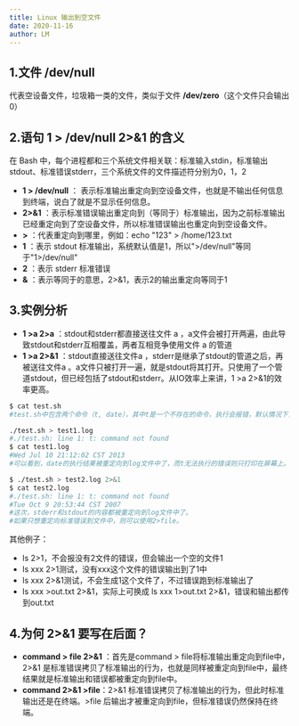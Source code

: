 ```yaml
---
title: Linux 输出到空文件
date: 2020-11-16
author: LM
---
```


## 1.文件 /dev/null 

代表空设备文件，垃圾箱一类的文件，类似于文件 **/dev/zero**（这个文件只会输出0）

## 2.语句 1 > /dev/null 2>&1 的含义

在 Bash 中，每个进程都和三个系统文件相关联：标准输入stdin，标准输出stdout、标准错误stderr，三个系统文件的文件描述符分别为0，1，2

- **1 > /dev/null** ： 表示标准输出重定向到空设备文件，也就是不输出任何信息到终端，说白了就是不显示任何信息。
- **2>&1** ：表示标准错误输出重定向到（等同于）标准输出，因为之前标准输出已经重定向到了空设备文件，所以标准错误输出也重定向到空设备文件。
- **>** ：代表重定向到哪里，例如：echo "123" > /home/123.txt
- **1** ：表示 stdout 标准输出，系统默认值是1，所以">/dev/null"等同于"1>/dev/null"
- **2** ：表示 stderr 标准错误
- **&** ：表示等同于的意思，2>&1，表示2的输出重定向等同于1

## 3.实例分析

- **1 >a 2>a** ：stdout和stderr都直接送往文件 a ，a文件会被打开两遍，由此导致stdout和stderr互相覆盖，两者互相竞争使用文件 a 的管道
- **1 >a 2>&1** ：stdout直接送往文件a ，stderr是继承了stdout的管道之后，再被送往文件a 。a文件只被打开一遍，就是stdout将其打开。只使用了一个管道stdout，但已经包括了stdout和stderr。从IO效率上来讲，1 >a 2>&1的效率更高。

```bash
$ cat test.sh
#test.sh中包含两个命令（t, date），其中t是一个不存在的命令，执行会报错，默认情况下，错误会输出到stderr。date则能正确执行，并且输出时间信息，默认输出到stdout

./test.sh > test1.log
#./test.sh: line 1: t: command not found
$ cat test1.log
#Wed Jul 10 21:12:02 CST 2013
#可以看到，date的执行结果被重定向到log文件中了，而t无法执行的错误则只打印在屏幕上。

$ ./test.sh > test2.log 2>&1
$ cat test2.log
#./test.sh: line 1: t: command not found
#Tue Oct 9 20:53:44 CST 2007
#这次，stderr和stdout的内容都被重定向到log文件中了。
#如果只想重定向标准错误到文件中，则可以使用2>file。
```

其他例子：

- ls 2>1，不会报没有2文件的错误，但会输出一个空的文件1
- ls xxx 2>1测试，没有xxx这个文件的错误输出到了1中
- ls xxx 2>&1测试，不会生成1这个文件了，不过错误跑到标准输出了
- ls xxx >out.txt 2>&1，实际上可换成 ls xxx 1>out.txt 2>&1，错误和输出都传到out.txt

## 4.为何 2>&1 要写在后面？

- **command > file 2>&1** ：首先是command > file将标准输出重定向到file中， 2>&1 是标准错误拷贝了标准输出的行为，也就是同样被重定向到file中，最终结果就是标准输出和错误都被重定向到file中。 
- **command 2>&1 >file**：2>&1 标准错误拷贝了标准输出的行为，但此时标准输出还是在终端。>file 后输出才被重定向到file，但标准错误仍然保持在终端。